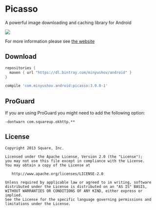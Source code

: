 Picasso
=======

A powerful image downloading and caching library for Android

![](website/static/sample.png)

For more information please see [the website][1]



Download
--------
```groovy
repositories {
  maven { url "https://dl.bintray.com/minyushov/android" }
}

compile 'com.minyushov.android:picasso:3.0.0-1'
```


ProGuard
--------

If you are using ProGuard you might need to add the following option:
```
-dontwarn com.squareup.okhttp.**
```



License
--------

    Copyright 2013 Square, Inc.

    Licensed under the Apache License, Version 2.0 (the "License");
    you may not use this file except in compliance with the License.
    You may obtain a copy of the License at

       http://www.apache.org/licenses/LICENSE-2.0

    Unless required by applicable law or agreed to in writing, software
    distributed under the License is distributed on an "AS IS" BASIS,
    WITHOUT WARRANTIES OR CONDITIONS OF ANY KIND, either express or implied.
    See the License for the specific language governing permissions and
    limitations under the License.


 [1]: http://square.github.io/picasso/
 [2]: https://search.maven.org/remote_content?g=com.squareup.picasso&a=picasso&v=LATEST
 [snap]: https://oss.sonatype.org/content/repositories/snapshots/
